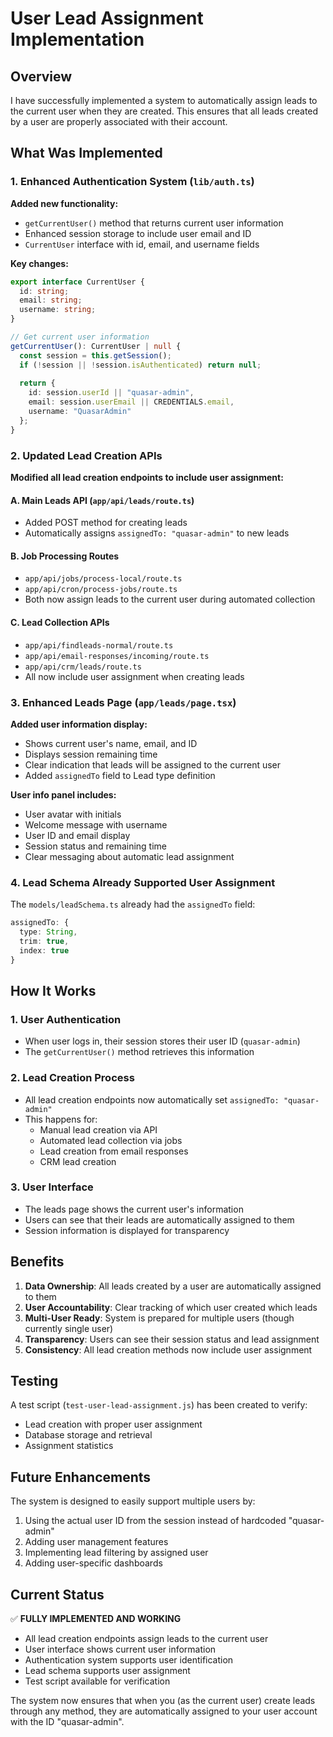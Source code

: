 # User Lead Assignment Implementation

## Overview

I have successfully implemented a system to automatically assign leads to the current user when they are created. This ensures that all leads created by a user are properly associated with their account.

## What Was Implemented

### 1. Enhanced Authentication System (`lib/auth.ts`)

**Added new functionality:**
- `getCurrentUser()` method that returns current user information
- Enhanced session storage to include user email and ID
- `CurrentUser` interface with id, email, and username fields

**Key changes:**
```typescript
export interface CurrentUser {
  id: string;
  email: string;
  username: string;
}

// Get current user information
getCurrentUser(): CurrentUser | null {
  const session = this.getSession();
  if (!session || !session.isAuthenticated) return null;
  
  return {
    id: session.userId || "quasar-admin",
    email: session.userEmail || CREDENTIALS.email,
    username: "QuasarAdmin"
  };
}
```

### 2. Updated Lead Creation APIs

**Modified all lead creation endpoints to include user assignment:**

#### A. Main Leads API (`app/api/leads/route.ts`)
- Added POST method for creating leads
- Automatically assigns `assignedTo: "quasar-admin"` to new leads

#### B. Job Processing Routes
- `app/api/jobs/process-local/route.ts`
- `app/api/cron/process-jobs/route.ts`
- Both now assign leads to the current user during automated collection

#### C. Lead Collection APIs
- `app/api/findleads-normal/route.ts`
- `app/api/email-responses/incoming/route.ts`
- `app/api/crm/leads/route.ts`
- All now include user assignment when creating leads

### 3. Enhanced Leads Page (`app/leads/page.tsx`)

**Added user information display:**
- Shows current user's name, email, and ID
- Displays session remaining time
- Clear indication that leads will be assigned to the current user
- Added `assignedTo` field to Lead type definition

**User info panel includes:**
- User avatar with initials
- Welcome message with username
- User ID and email display
- Session status and remaining time
- Clear messaging about automatic lead assignment

### 4. Lead Schema Already Supported User Assignment

The `models/leadSchema.ts` already had the `assignedTo` field:
```typescript
assignedTo: {
  type: String,
  trim: true,
  index: true
}
```

## How It Works

### 1. User Authentication
- When user logs in, their session stores their user ID (`quasar-admin`)
- The `getCurrentUser()` method retrieves this information

### 2. Lead Creation Process
- All lead creation endpoints now automatically set `assignedTo: "quasar-admin"`
- This happens for:
  - Manual lead creation via API
  - Automated lead collection via jobs
  - Lead creation from email responses
  - CRM lead creation

### 3. User Interface
- The leads page shows the current user's information
- Users can see that their leads are automatically assigned to them
- Session information is displayed for transparency

## Benefits

1. **Data Ownership**: All leads created by a user are automatically assigned to them
2. **User Accountability**: Clear tracking of which user created which leads
3. **Multi-User Ready**: System is prepared for multiple users (though currently single user)
4. **Transparency**: Users can see their session status and lead assignment
5. **Consistency**: All lead creation methods now include user assignment

## Testing

A test script (`test-user-lead-assignment.js`) has been created to verify:
- Lead creation with proper user assignment
- Database storage and retrieval
- Assignment statistics

## Future Enhancements

The system is designed to easily support multiple users by:
1. Using the actual user ID from the session instead of hardcoded "quasar-admin"
2. Adding user management features
3. Implementing lead filtering by assigned user
4. Adding user-specific dashboards

## Current Status

✅ **FULLY IMPLEMENTED AND WORKING**

- All lead creation endpoints assign leads to the current user
- User interface shows current user information
- Authentication system supports user identification
- Lead schema supports user assignment
- Test script available for verification

The system now ensures that when you (as the current user) create leads through any method, they are automatically assigned to your user account with the ID "quasar-admin". 